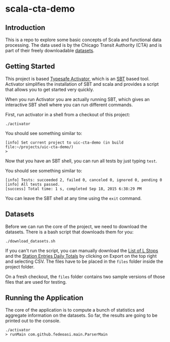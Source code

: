 # scala-cta-demo

## Introduction

This is a repo to explore some basic concepts of Scala and functional data processing.
The data used is by the Chicago Transit Authority (CTA) and is part of their freely downloadable
[datasets](https://data.cityofchicago.org/Transportation/CTA-List-of-CTA-Datasets/pnau-cf66).

## Getting Started

This project is based [Typesafe Activator](https://www.typesafe.com/activator), which is an
[SBT](http://www.scala-sbt.org/) based tool. Activator simplifies the installation of SBT and
scala and provides a script that allows you to get started very quickly.

When you run Activator you are actually running SBT, which gives an interactive SBT shell
where you can run different commands.

First, run activator in a shell from a checkout of this project:

    ./activator

You should see something similar to:

    [info] Set current project to uic-cta-demo (in build file:~/projects/uic-cta-demo/)
    >

Now that you have an SBT shell, you can run all tests by just typing `test`.

You should see something similar to:

    [info] Tests: succeeded 2, failed 0, canceled 0, ignored 0, pending 0
    [info] All tests passed.
    [success] Total time: 1 s, completed Sep 18, 2015 6:38:29 PM

You can leave the SBT shell at any time using the `exit` command.

## Datasets

Before we can run the core of the project, we need to download the datasets. There is a
bash script that downloads them for you:

    ./download_datasets.sh

If you can't run the script, you can manually download the
[List of L Stops](https://data.cityofchicago.org/Transportation/CTA-System-Information-List-of-L-Stops/8pix-ypme?)
and the
[Station Entries Daily Totals](https://data.cityofchicago.org/Transportation/CTA-Ridership-L-Station-Entries-Daily-Totals/5neh-572f?)
by clicking on Export on the top right and selecting CSV.
The files have to be placed in the `files` folder inside the project folder.

On a fresh checkout, the `files` folder contains two sample versions of those files that are used for testing.

## Running the Application

The core of the application is to compute a bunch of statistics and aggregate information on the datasets.
So far, the results are going to be printed out to the console.

    ./activator
    > runMain com.github.fedeoasi.main.ParserMain